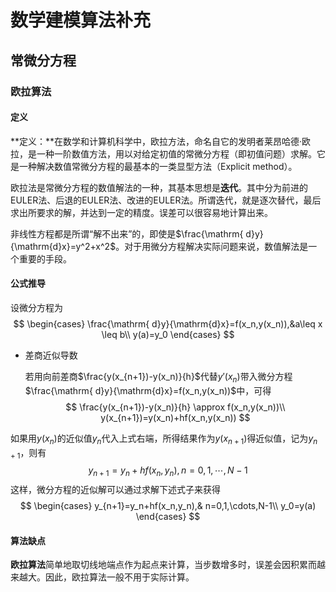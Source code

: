 # 数学建模算法补充

## 常微分方程

### 欧拉算法

#### 定义

**定义：**在数学和计算机科学中，欧拉方法，命名自它的发明者莱昂哈德·欧拉，是一种一阶数值方法，用以对给定初值的常微分方程（即初值问题）求解。它是一种解决数值常微分方程的最基本的一类显型方法（Explicit method）。

欧拉法是常微分方程的数值解法的一种，其基本思想是**迭代**。其中分为前进的EULER法、后退的EULER法、改进的EULER法。所谓迭代，就是逐次替代，最后求出所要求的解，并达到一定的精度。误差可以很容易地计算出来。

非线性方程都是所谓“解不出来”的，即使是$\frac{\mathrm{ d}y}{\mathrm{d}x}=y^2+x^2$。对于用微分方程解决实际问题来说，数值解法是一个重要的手段。

#### 公式推导

设微分方程为
$$
\begin{cases}
\frac{\mathrm{ d}y}{\mathrm{d}x}=f(x_n,y(x_n)),&a\leq x \leq b\\
y(a)=y_0
\end{cases}
$$


- 差商近似导数

  若用向前差商$\frac{y(x_{n+1})-y(x_n)}{h}$代替$y'(x_n)$带入微分方程$\frac{\mathrm{ d}y}{\mathrm{d}x}=f(x_n,y(x_n))$中，可得
  $$
  \frac{y(x_{n+1})-y(x_n)}{h} \approx f(x_n,y(x_n))\\
  y(x_{n+1})=y(x_n)+hf(x_n,y(x_n))
  $$
  

如果用$y(x_n)$的近似值$y_n$代入上式右端，所得结果作为$y(x_{n+1})$得近似值，记为$y_{n+1}$，则有
$$
y_{n+1}=y_n+hf(x_n,y_n),n=0,1,\cdots,N-1
$$
这样，微分方程的近似解可以通过求解下述式子来获得
$$
\begin{cases}
y_{n+1}=y_n+hf(x_n,y_n),& n=0,1,\cdots,N-1\\
y_0=y(a)
\end{cases}
$$

#### 算法缺点

**欧拉算法**简单地取切线地端点作为起点来计算，当步数增多时，误差会因积累而越来越大。因此，欧拉算法一般不用于实际计算。

